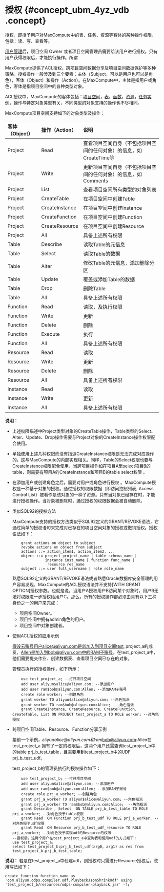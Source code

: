 # 授权 {#concept_ubm_4yz_vdb .concept}

授权，即授予用户对MaxCompute中的表、任务、资源等客体的某种操作权限，包括：读、写、查看等。

[用户管理](intl.zh-CN/用户指南/安全指南/用户管理.md#)后，项目空间 Owner 或者项目空间管理员需要给该用户进行授权，只有用户获得权限后，才能执行操作。所谓

MaxCompute提供了ACL授权，跨项目空间数据分享及项目空间数据保护等多种策略。授权操作一般涉及到三个要素：主体（Subject，可以是用户也可以是角色），客体（Object）和操作（Action）。在MaxCompute中，主体是指用户或角色，客体是指项目空间中的各种类型对象。

ACL授权中，MaxCompute的客体包括：[项目空间](intl.zh-CN/用户指南/基本概念/项目空间.md#)，[表](intl.zh-CN/用户指南/基本概念/表.md#)，[函数](intl.zh-CN/用户指南/基本概念/函数.md#)，[资源](intl.zh-CN/用户指南/基本概念/资源.md#)，[任务实例](intl.zh-CN/用户指南/基本概念/任务实例.md#)，操作与特定对象类型有关，不同类型的对象支持的操作也不尽相同。

MaxCompute项目空间支持如下的对象类型及操作：

|客体（Object）|操作（Action）|说明|
|:---------|:---------|:-|
|Project|Read|查看项目空间自身（不包括项目空间的任何对象）的信息，如CreateTime等|
|Project|Write|更新项目空间自身（不包括项目空间的任何对象）的信息，如Comments|
|Project|List|查看项目空间所有类型的对象列表|
|Project|CreateTable|在项目空间中创建Table|
|Project|CreateInstance|在项目空间中创建Instance|
|Project|CreateFunction|在项目空间中创建Function|
|Project|CreateResource|在项目空间中创建Resource|
|Project|All|具备上述所有权限|
|Table|Describe|读取Table的元信息|
|Table|Select|读取Table的数据|
|Table|Alter|修改Table的元信息，添加删除分区|
|Table|Update|覆盖或添加Table的数据|
|Table|Drop|删除Table|
|Table|All|具备上述所有权限|
|Function|Read|读取，及执行权限|
|Function|Write|更新|
|Function|Delete|删除|
|Function|Execute|执行|
|Function|All|具备上述所有权限|
|Resource|Read|读取|
|Resource|Write|更新|
|Resource|Delete|删除|
|Resource|All|具备上述所有权限|
|Instance|Read|读取|
|Instance|Write|更新|
|Instance|All|具备上述所有权限|

**说明：** 

-   上述权限描述中Project类型对象的CreateTable操作，Table类型的Select、Alter、Update、Drop操作需要与Project对象的CreateInstance操作权限配合使用。
-   单独使用上述几种权限而没有指派CreateInstance权限是无法完成对应操作的。这与MaxCompute的内部实现相关。同样，Table的Select权限也要与 CreateInstance权限配合使用，当跨项目操作如在项目A里select项目B的table，则需要有项目A的CreateInstance和项目B的table select权限 。
-   在添加用户或创建角色之后，需要对用户或角色进行授权 。MaxCompute授权是一种基于对象的授权。通过授权的权限数据（即访问控制列表, Access Control List）被看作是该对象的一种子资源。只有当对象已经存在时，才能进行授权操作。当对象被删除时，通过授权的权限数据会被自动删除。

-   类似SQL92的授权方法

    MaxCompute支持的授权方法类似于SQL92定义的GRANT/REVOKE语法，它通过简单的授权语句来完成对已存在的项目空间对象的授权或撤销授权。授权语法如下：

    ```
        grant actions on object to subject
        revoke actions on object from subject
        actions ::= action_item1, action_item2, ...
        object ::= project project_name | table schema_name |
                   instance inst_name | function func_name |
                    resource res_name
        subject ::= user full_username | role role_name
    ```

    熟悉SQL92定义的GRANT/REVOKE语法或者熟悉Oracle数据库安全管理的用户容易发现，MaxCompute的ACL授权语法并不支持\[WITH GRANT OPTION\]授权参数。也就是说，当用户A授权用户B访问某个对象时，用户B无法将权限进一步授权给用户C。那么，所有的授权操作都必须由具有以下三种身份之一的用户来完成：

    -   项目空间Owner。
    -   项目空间中拥有admin角色的用户。
    -   项目空间中对象创建者。
-   使用ACL授权的应用示例

    假设云账号用户alice@aliyun.com是新加入到项目空间test\_project\_a的成员，Allen是加入到bob@aliyun.com中的RAM子账号。在test\_project\_a中，他们需要提交作业、创建数据表、查看项目空间已存在的对象。

    管理员执行的授权操作，如下所示：

    ```
        use test_project_a; --打开项目空间
        add user aliyun$alice@aliyun.com; --添加用户
        add user ram$bob@aliyun.com:Allen; --添加RAM子账号
        create role worker; --创建角色
        grant worker TO aliyun$alice@aliyun.com; --角色指派
        grant worker TO ram$bob@aliyun.com:Alice;  --角色指派
        grant CreateInstance, CreateResource, CreateFunction, CreateTable, List ON PROJECT test_project_a TO ROLE worker; --对角色授权
    ```

-   跨项目空间Table、Resource、Function分享示例

    接前一个示例，aliyun$alice@aliyun.com和ram$bob@aliyun.com:Allen在test\_project\_a 拥有了一定的权限后，这两个用户还需查询test\_project\_b中的table prj\_b\_test\_table，且需要用到test\_project\_b中的UDF prj\_b\_test\_udf。

    test\_project\_b的管理员执行的授权操作如下：

    ```
        use test_project_b; --打开项目空间
        add user aliyun$alice@aliyun.com; --添加用户
        add user ram$bob@aliyun.com:Allen; --添加RAM子账号
        create role prj_a_worker; --创建角色
        grant prj_a_worker TO aliyun$alice@aliyun.com; --角色指派
        grant prj_a_worker TO ram$bob@aliyun.com:Alice;  --角色指派
        grant Describe , Select  ON TABLE prj_b_test_table TO ROLE prj_a_worker; --对角色授予table权限
        grant Read  ON Function prj_b_test_udf TO ROLE prj_a_worker; --对角色授予udf权限
        grant Read  ON Resource prj_b_test_udf_resource TO ROLE prj_a_worker; --对角色授予实现udf的Resource的权限
    --授权后，这两个用户在test_project_a中查询表和使用udf的方式如下：
    use test_project_a;
    select test_project_b:prj_b_test_udf(arg0, arg1) as res from test_project_b.prj_b_test_table;
    ```


**说明：** 若是在test\_project\_a中创建udf，则授权时只需进行Resource授权后，使用写法如下：

```
create function function_name as 'com.aliyun.odps.compiler.udf.PlaybackJsonShrinkUdf' using 'test_project_b/resources/odps-compiler-playback.jar' -f;
```

